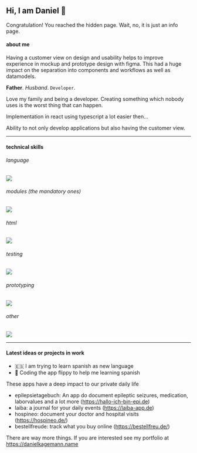 ## Hi, I am Daniel 👋 

Congratulation! You reached the hidden page. Wait, no, it is just an info page.

#### about me
Having a customer view on design and usability helps to improve experience in mockup and prototype design with figma. This had a huge impact on the separation into components and workflows as well as datamodels.

**Father**. *Husband*. `Developer`.

Love my family and being a developer. Creating something which nobody uses is the worst thing that can happen.

Implementation in react using typescript a lot easier then...

Ability to not only develop applications but also having the customer view.

---

#### technical skills

###### language
![](https://danielkagemann.name/createImageLabel.php?labels=["react","typescript","javascript","nodejs","php","swiftui"])

###### modules (the mandatory ones)
![](https://danielkagemann.name/createImageLabel.php?labels=["redux","redux%20toolkit","zod","express"])

###### html
![](https://danielkagemann.name/createImageLabel.php?labels=["html","CSS","SASS"])

###### testing
![](https://danielkagemann.name/createImageLabel.php?labels=["jest","testing-library","cypress"])

###### prototyping
![](https://danielkagemann.name/createImageLabel.php?labels=["figma","final%20cut%20pro%20x","pixelmator"])

###### other
![](https://danielkagemann.name/createImageLabel.php?labels=["git","jenkins","docker","agile","scrum"])

---

#### Latest ideas or projects in work 

- 🇪🇸 I am trying to learn spanish as new language
- 🚀 Coding the app flippy to help me learning spanish 

These apps have a deep impact to our private daily life

- epilepsietagebuch: An app do document epileptic seizures, medication, laborvalues and a lot more (https://hallo-ich-bin-epi.de)
- laiba: a journal for your daily events (https://laiba-app.de)
- hospineo: document your doctor and hospital visits (https://hospineo.de/)
- bestellfreude: track what you buy online (https://bestellfreu.de/)

There are way more things. If you are interested see my portfolio at https://danielkagemann.name

